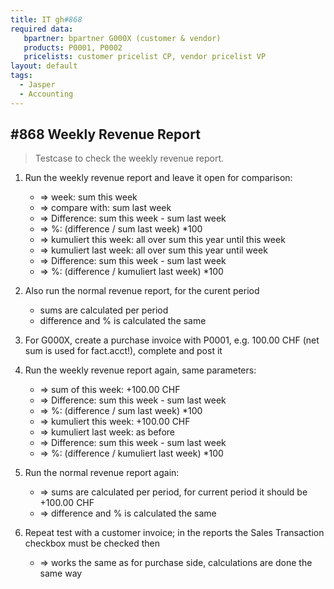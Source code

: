 ```yaml
---
title: IT gh#868
required data:
   bpartner: bpartner G000X (customer & vendor)
   products: P0001, P0002
   pricelists: customer pricelist CP, vendor pricelist VP   
layout: default
tags:
  - Jasper
  - Accounting
---
```

## #868 Weekly Revenue Report

> Testcase to check the weekly revenue report.


1. Run the weekly revenue report and leave it open for comparison:
	* => week: sum this week
	* => compare with: sum last week
	* => Difference: sum this week - sum last week
	* => %: (difference / sum last week) *100
	* => kumuliert this week: all over sum this year until this week
	* => kumuliert last week: all over sum this year until week
	* => Difference: sum this week - sum last week
	* => %: (difference / kumuliert last week) *100
	
1. Also run the normal revenue report, for the curent period 
	* sums are calculated per period
	* difference and % is calculated the same

1. For G000X, create a purchase invoice with P0001, e.g. 100.00 CHF (net sum is used for fact.acct!), complete and post it

1. Run the weekly revenue report again, same parameters:
	* => sum of this week: +100.00 CHF
	* => Difference: sum this week - sum last week
	* => %: (difference / sum last week) *100
	* => kumuliert this week: +100.00 CHF
	* => kumuliert last week: as before
	* => Difference: sum this week - sum last week
	* => %: (difference / kumuliert last week) *100
	
1. Run the normal revenue report again:
	* => sums are calculated per period, for current period it should be +100.00 CHF
	* => difference and % is calculated the same
	
1. Repeat test with a customer invoice; in the reports the Sales Transaction checkbox must be checked then
	* => works the same as for purchase side, calculations are done the same way
	
	
